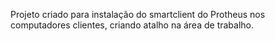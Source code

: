 Projeto criado para instalação do smartclient do Protheus nos computadores clientes, criando atalho na área de trabalho.
